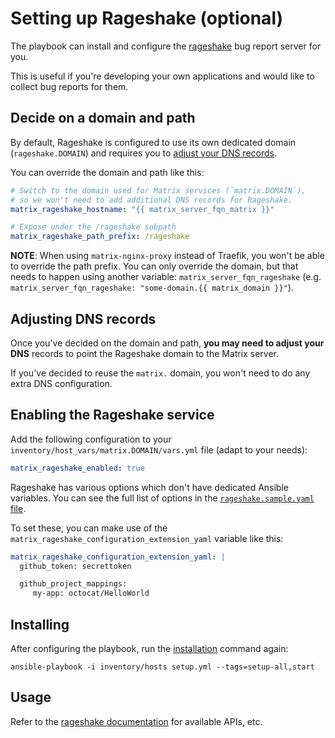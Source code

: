 # Setting up Rageshake (optional)

The playbook can install and configure the [rageshake](https://github.com/matrix-org/rageshake) bug report server for you.

This is useful if you're developing your own applications and would like to collect bug reports for them.


## Decide on a domain and path

By default, Rageshake is configured to use its own dedicated domain (`rageshake.DOMAIN`) and requires you to [adjust your DNS records](#adjusting-dns-records).

You can override the domain and path like this:

```yaml
# Switch to the domain used for Matrix services (`matrix.DOMAIN`),
# so we won't need to add additional DNS records for Rageshake.
matrix_rageshake_hostname: "{{ matrix_server_fqn_matrix }}"

# Expose under the /rageshake subpath
matrix_rageshake_path_prefix: /rageshake
```

**NOTE**: When using `matrix-nginx-proxy` instead of Traefik, you won't be able to override the path prefix. You can only override the domain, but that needs to happen using another variable: `matrix_server_fqn_rageshake` (e.g. `matrix_server_fqn_rageshake: "some-domain.{{ matrix_domain }}"`).


## Adjusting DNS records

Once you've decided on the domain and path, **you may need to adjust your DNS** records to point the Rageshake domain to the Matrix server.

If you've decided to reuse the `matrix.` domain, you won't need to do any extra DNS configuration.


## Enabling the Rageshake service

Add the following configuration to your `inventory/host_vars/matrix.DOMAIN/vars.yml` file (adapt to your needs):

```yaml
matrix_rageshake_enabled: true
```

Rageshake has various options which don't have dedicated Ansible variables. You can see the full list of options in the [`rageshake.sample.yaml` file](https://github.com/matrix-org/rageshake/blob/master/rageshake.sample.yaml).

To set these, you can make use of the  `matrix_rageshake_configuration_extension_yaml` variable like this:

```yaml
matrix_rageshake_configuration_extension_yaml: |
  github_token: secrettoken

  github_project_mappings:
     my-app: octocat/HelloWorld
```


## Installing

After configuring the playbook, run the [installation](installing.md) command again:

```
ansible-playbook -i inventory/hosts setup.yml --tags=setup-all,start
```


## Usage

Refer to the [rageshake documentation](https://github.com/matrix-org/rageshake) for available APIs, etc.
